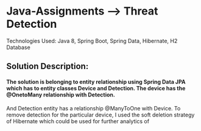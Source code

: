 # Java-Assignments --> Threat Detection

Technologies Used: Java 8, Spring Boot, Spring Data, Hibernate, H2 Database

## Solution Description:
#### The solution is belonging to entity relationship using Spring Data JPA which has to entity classes Device and Detection. The device has the @OnetoMany relationship with Detection.
And Detection entity has a relationship @ManyToOne with Device.
To remove detection for the particular device, I used the soft deletion strategy of Hibernate which could be used for further analytics of 
